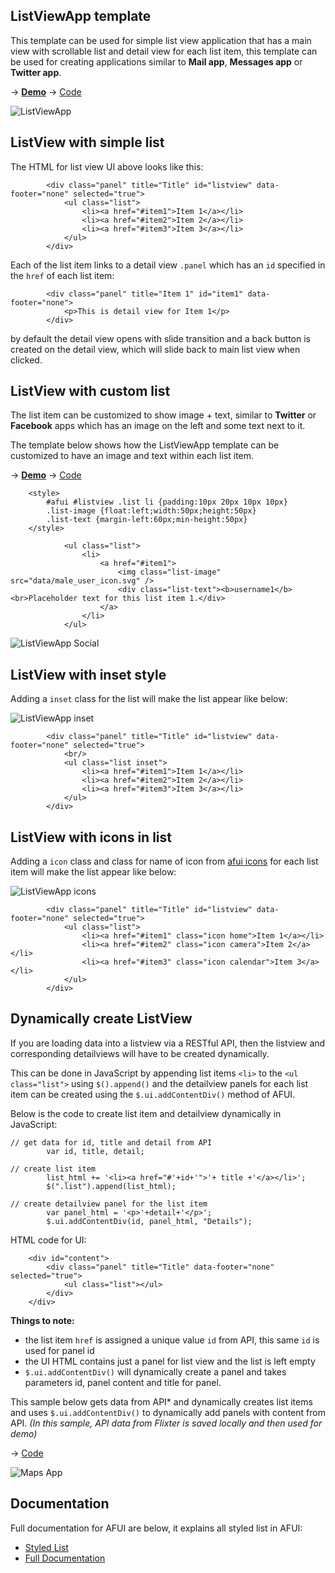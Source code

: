 ListViewApp template
-
This template can be used for simple list view application that has a main view with scrollable list and detail view for each list item, this template can be used for creating applications similar to __Mail app__, __Messages app__ or __Twitter app__.

&rarr; [__Demo__](http://htmlpreview.github.io/?https://raw.github.com/krisrak/appframework-templates/master/template-ListViewApp.html) &rarr; [Code](https://github.com/krisrak/appframework-templates/blob/master/template-ListViewApp.html)

![ListViewApp](https://raw.github.com/krisrak/appframework-templates/master/screenshots/ListViewApp.png)

ListView with simple list
-
The HTML for list view UI above looks like this:
```
        <div class="panel" title="Title" id="listview" data-footer="none" selected="true">
            <ul class="list">
                <li><a href="#item1">Item 1</a></li>
                <li><a href="#item2">Item 2</a></li>
                <li><a href="#item3">Item 3</a></li>
            </ul>
        </div>
```
Each of the list item links to a detail view `.panel` which has an `id` specified in the `href` of each list item:
```
        <div class="panel" title="Item 1" id="item1" data-footer="none">
            <p>This is detail view for Item 1</p>
        </div>
```
by default the detail view opens with slide transition and a back button is created on the detail view, which will slide back to main list view when clicked.

ListView with custom list
-
The list item can be customized to show image + text, similar to __Twitter__ or __Facebook__ apps which has an image on the left and some text next to it. 

The template below shows how the ListViewApp template can be customized to have an image and text within each list item.

&rarr; [__Demo__](http://htmlpreview.github.io/?https://raw.github.com/krisrak/appframework-templates/master/template-ListViewApp-social.html) &rarr; [Code](https://github.com/krisrak/appframework-templates/blob/master/template-ListViewApp-social.html)

```
    <style>
        #afui #listview .list li {padding:10px 20px 10px 10px}
        .list-image {float:left;width:50px;height:50px}
        .list-text {margin-left:60px;min-height:50px}        
    </style> 
```

```
            <ul class="list">
                <li>
                    <a href="#item1">
                        <img class="list-image" src="data/male_user_icon.svg" />
                        <div class="list-text"><b>username1</b><br>Placeholder text for this list item 1.</div>
                    </a>
                </li>
            </ul>    
```

![ListViewApp Social](https://raw.github.com/krisrak/appframework-templates/master/screenshots/ListViewApp-social.png)

ListView with inset style
-
Adding a `inset` class for the list will make the list appear like below:

![ListViewApp inset](https://raw.github.com/krisrak/appframework-templates/master/screenshots/ListViewApp-inset.png)

```
        <div class="panel" title="Title" id="listview" data-footer="none" selected="true">
            <br/>
            <ul class="list inset">
                <li><a href="#item1">Item 1</a></li>
                <li><a href="#item2">Item 2</a></li>
                <li><a href="#item3">Item 3</a></li>
            </ul>
        </div>
```

ListView with icons in list
-
Adding a `icon` class and class for name of icon from [afui icons](https://github.com/krisrak/appframework-templates/blob/master/appframework/icons.css) for each list item will make the list appear like below:

![ListViewApp icons](https://raw.github.com/krisrak/appframework-templates/master/screenshots/ListViewApp-icons.png)

```
        <div class="panel" title="Title" id="listview" data-footer="none" selected="true">
            <ul class="list">
                <li><a href="#item1" class="icon home">Item 1</a></li>
                <li><a href="#item2" class="icon camera">Item 2</a></li>
                <li><a href="#item3" class="icon calendar">Item 3</a></li>
            </ul>
        </div>
```

Dynamically create ListView
-
If you are loading data into a listview via a RESTful API, then the listview and corresponding detailviews will have to be created dynamically. 

This can be done in JavaScript by appending list items `<li>` to the `<ul class="list">` using `$().append()` and the detailview panels for each list item can be created using the `$.ui.addContentDiv()` method of AFUI.

Below is the code to create list item and detailview dynamically in JavaScript:

```
// get data for id, title and detail from API 
        var id, title, detail;

// create list item
        list_html += '<li><a href="#'+id+'">'+ title +'</a></li>';
        $(".list").append(list_html);

// create detailview panel for the list item
        var panel_html = '<p>'+detail+'</p>';
        $.ui.addContentDiv(id, panel_html, "Details");
```
HTML code for UI:
```
    <div id="content">
        <div class="panel" title="Title" data-footer="none" selected="true">
            <ul class="list"></ul>
        </div>
    </div>
```
__Things to note:__
- the list item `href` is assigned a unique value `id` from API, this same `id` is used for panel id
- the UI HTML contains just a panel for list view and the list is left empty
- `$.ui.addContentDiv()` will dynamically create a panel and takes parameters id, panel content and title for panel.

This sample below gets data from API* and dynamically creates list items and uses `$.ui.addContentDiv()` to dynamically add panels with content from API. _(In this sample, API data from Flixter is saved locally and then used for demo)_

&rarr; [Code](https://github.com/krisrak/appframework-templates/blob/master/app-ListViewApp-Movies.html)

![Maps App](https://raw.github.com/krisrak/appframework-templates/master/screenshots/ListViewApp-Movies.png)


Documentation
-
Full documentation for AFUI are below, it explains all styled list in AFUI:
- [Styled List](http://app-framework-software.intel.com/documentation.php#afui/afui_lists)
- [Full Documentation](http://app-framework-software.intel.com/documentation.php#afui/afui_about)
